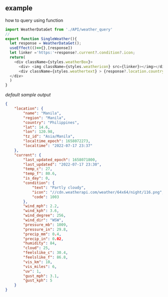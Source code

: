 


## example
how to query using function


```javascript
import WeatherDataGet from './API/weather_query' 
// 
export function SingleWeather(){
  let response = WeatherDataGet();
  useEffect(()=>{},[response])
  let linker ='https:'+response?.current?.condition?.icon;
  return(
    <div className={styles.weatherBox}>
      <div> <img className={styles.weathericon} src={linker}></img></div>
      <div className={styles.weathertext} > {response?.location.country}</div>
  </div>
  )
}


```

*default sample output*
```json
{
    "location": {
        "name": "Manila",
        "region": "Manila",
        "country": "Philippines",
        "lat": 14.6,
        "lon": 120.98,
        "tz_id": "Asia/Manila",
        "localtime_epoch": 1658072273,
        "localtime": "2022-07-17 23:37"
    },
    "current": {
        "last_updated_epoch": 1658071800,
        "last_updated": "2022-07-17 23:30",
        "temp_c": 27,
        "temp_f": 80.6,
        "is_day": 0,
        "condition": {
            "text": "Partly cloudy",
            "icon": "//cdn.weatherapi.com/weather/64x64/night/116.png",
            "code": 1003
        },
        "wind_mph": 2.2,
        "wind_kph": 3.6,
        "wind_degree": 256,
        "wind_dir": "WSW",
        "pressure_mb": 1009,
        "pressure_in": 29.8,
        "precip_mm": 0.4,
        "precip_in": 0.02,
        "humidity": 84,
        "cloud": 25,
        "feelslike_c": 30.4,
        "feelslike_f": 86.8,
        "vis_km": 10,
        "vis_miles": 6,
        "uv": 1,
        "gust_mph": 3.1,
        "gust_kph": 5
    }
}

```

<!-- 
`http://api.weatherapi.com/v1/current.json?key=8daf2b94b0ef4115bde152002222506 &q=London&aqi=no`
'"https://api.weatherapi.com/v1/current.json?key=8daf2b94b0ef4115bde152002222506&q=14.326109 121.070183&aqi=no"'
 -->








